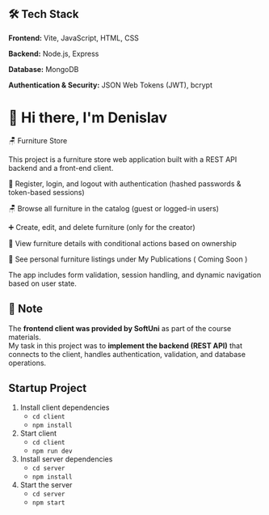 ## 🛠 Tech Stack

**Frontend:** Vite, JavaScript, HTML, CSS

**Backend:** Node.js, Express  

**Database:** MongoDB  

**Authentication & Security:** JSON Web Tokens (JWT), bcrypt  

# 👋 Hi there, I'm Denislav 

🪑 Furniture Store

This project is a furniture store web application built with a REST API backend and a front-end client.

🔐 Register, login, and logout with authentication (hashed passwords & token-based sessions)

🪑 Browse all furniture in the catalog (guest or logged-in users)

➕ Create, edit, and delete furniture (only for the creator)

📄 View furniture details with conditional actions based on ownership

📂 See personal furniture listings under My Publications ( Coming Soon )

The app includes form validation, session handling, and dynamic navigation based on user state.

## 📌 Note
The **frontend client was provided by SoftUni** as part of the course materials.  
My task in this project was to **implement the backend (REST API)** that connects to the client, handles authentication, validation, and database operations.

## Startup Project

1. Install client dependencies
    - `cd client`
    - `npm install`
2. Start client
    - `cd client`
    - `npm run dev`
3. Install server dependencies
    - `cd server`
    - `npm install`
4. Start the server
    - `cd server`
    - `npm start`
